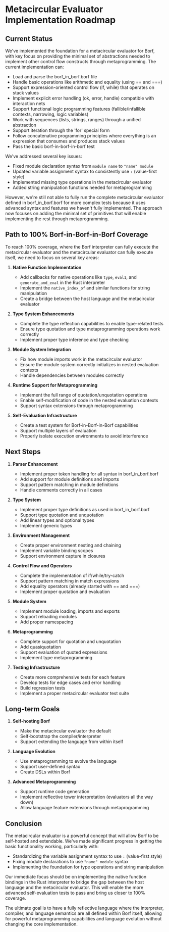 # Metacircular Evaluator Implementation Roadmap

## Current Status

We've implemented the foundation for a metacircular evaluator for Borf, with key focus on providing the minimal set of abstractions needed to implement other control flow constructs through metaprogramming. The current implementation can:

- Load and parse the borf_in_borf.borf file
- Handle basic operations like arithmetic and equality (using == and ===)
- Support expression-oriented control flow (if, while) that operates on stack values
- Implement explicit error handling (ok, error, handle) compatible with interaction nets
- Support functional logic programming features (fallible/infallible contexts, narrowing, logic variables)
- Work with sequences (lists, strings, ranges) through a unified abstraction
- Support iteration through the 'for' special form
- Follow concatenative programming principles where everything is an expression that consumes and produces stack values
- Pass the basic borf-in-borf-in-borf test

We've addressed several key issues:
- Fixed module declaration syntax from `module name` to `"name" module`
- Updated variable assignment syntax to consistently use `:` (value-first style)
- Implemented missing type operations in the metacircular evaluator
- Added string manipulation functions needed for metaprogramming

However, we're still not able to fully run the complete metacircular evaluator defined in borf_in_borf.borf for more complex tests because it uses advanced syntax and features we haven't fully implemented. The approach now focuses on adding the minimal set of primitives that will enable implementing the rest through metaprogramming.

## Path to 100% Borf-in-Borf-in-Borf Coverage

To reach 100% coverage, where the Borf interpreter can fully execute the metacircular evaluator and the metacircular evaluator can fully execute itself, we need to focus on several key areas:

1. **Native Function Implementation**
   - Add callbacks for native operations like `type`, `eval1`, and `generate_and_eval` in the Rust interpreter
   - Implement the `native_index_of` and similar functions for string manipulation
   - Create a bridge between the host language and the metacircular evaluator

2. **Type System Enhancements**
   - Complete the type reflection capabilities to enable type-related tests
   - Ensure type quotation and type metaprogramming operations work correctly
   - Implement proper type inference and type checking

3. **Module System Integration**
   - Fix how module imports work in the metacircular evaluator
   - Ensure the module system correctly initializes in nested evaluation contexts
   - Handle dependencies between modules correctly

4. **Runtime Support for Metaprogramming**
   - Implement the full range of quotation/unquotation operations
   - Enable self-modification of code in the nested evaluation contexts
   - Support syntax extensions through metaprogramming

5. **Self-Evaluation Infrastructure**
   - Create a test system for Borf-in-Borf-in-Borf capabilities
   - Support multiple layers of evaluation
   - Properly isolate execution environments to avoid interference

## Next Steps

1. **Parser Enhancement**
   - Implement proper token handling for all syntax in borf_in_borf.borf
   - Add support for module definitions and imports
   - Support pattern matching in module definitions
   - Handle comments correctly in all cases

2. **Type System**
   - Implement proper type definitions as used in borf_in_borf.borf
   - Support type quotation and unquotation
   - Add linear types and optional types
   - Implement generic types

3. **Environment Management**
   - Create proper environment nesting and chaining
   - Implement variable binding scopes
   - Support environment capture in closures

4. **Control Flow and Operators**
   - Complete the implementation of if/while/try-catch
   - Support pattern matching in match expressions
   - Add equality operators (already started with == and ===)
   - Implement proper quotation and evaluation

5. **Module System**
   - Implement module loading, imports and exports
   - Support reloading modules
   - Add proper namespacing

6. **Metaprogramming**
   - Complete support for quotation and unquotation
   - Add quasiquotation
   - Support evaluation of quoted expressions
   - Implement type metaprogramming

7. **Testing Infrastructure**
   - Create more comprehensive tests for each feature
   - Develop tests for edge cases and error handling
   - Build regression tests
   - Implement a proper metacircular evaluator test suite

## Long-term Goals

1. **Self-hosting Borf**
   - Make the metacircular evaluator the default
   - Self-bootstrap the compiler/interpreter
   - Support extending the language from within itself

2. **Language Evolution**
   - Use metaprogramming to evolve the language
   - Support user-defined syntax
   - Create DSLs within Borf

3. **Advanced Metaprogramming**
   - Support runtime code generation
   - Implement reflective tower interpretation (evaluators all the way down)
   - Allow language feature extensions through metaprogramming

## Conclusion

The metacircular evaluator is a powerful concept that will allow Borf to be self-hosted and extendable. We've made significant progress in getting the basic functionality working, particularly with:

- Standardizing the variable assignment syntax to use `:` (value-first style)
- Fixing module declarations to use `"name" module` syntax
- Implementing the foundation for type operations and string manipulation

Our immediate focus should be on implementing the native function bindings in the Rust interpreter to bridge the gap between the host language and the metacircular evaluator. This will enable the more advanced self-evaluation tests to pass and bring us closer to 100% coverage.

The ultimate goal is to have a fully reflective language where the interpreter, compiler, and language semantics are all defined within Borf itself, allowing for powerful metaprogramming capabilities and language evolution without changing the core implementation.